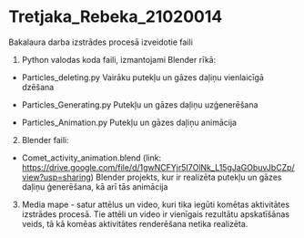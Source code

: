 # Tretjaka_Rebeka_21020014
Bakalaura darba izstrādes procesā izveidotie faili 

1. Python valodas koda faili, izmantojami Blender rīkā:

* Particles_deleting.py
Vairāku putekļu un gāzes daļiņu vienlaicīgā dzēšana

* Particles_Generating.py
Putekļu un gāzes daļiņu uzģenerēšana

* Particles_Animation.py
Putekļu un gāzes daļiņu animācija

2. Blender faili:

* Comet_activity_animation.blend (link: https://drive.google.com/file/d/1gwNCFYjr5I7OlNk_L15gJaGObuvJbCZp/view?usp=sharing)
Blender projekts, kur ir realizēta putekļu un gāzes daļiņu ģenerēšana, kā arī tās animācija

3. Media mape - satur attēlus un video, kuri tika iegūti komētas aktivitātes izstrādes procesā. Tie attēli un video ir vienīgais rezultātu apskatīšānas veids, tā kā komēas aktivitātes renderēšana netika realizēta.


